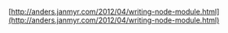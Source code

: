 [http://anders.janmyr.com/2012/04/writing-node-module.html](http://anders.janmyr.com/2012/04/writing-node-module.html)
